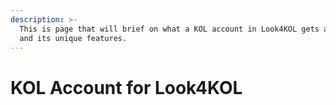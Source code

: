 ```yaml
---
description: >-
  This is page that will brief on what a KOL account in Look4KOL gets access to
  and its unique features.
---
```


# KOL Account for Look4KOL

